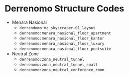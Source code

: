 # Derrenomo Structure Codes
- Menara Nasional
	- `derrendomo:mc_skyscraper-01_layout`
	- `derrenomo:menara_nasional_floor_apartment`
	- `derrenomo:menara_nasional_floor_kantor`
	- `derrenomo:menara_nasional_floor_luxury`
	- `derrenomo:menara_nasional_floor_pentsuite`
- Neutral Zone
	- `derrenomo:zona_neutral_tunnel`
	- `derrenomo:zona_neutral_tunnel_small`
	- `derrenomo:zona_neutral_conference_room`
